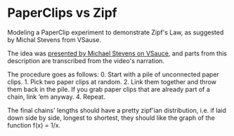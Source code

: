 # PaperClips vs Zipf
Modeling a PaperClip experiment to demonstrate Zipf's Law, as suggested by Michal Stevens from VSause.

The idea was [presented by Michael Stevens on VSauce](https://www.youtube.com/watch?time_continue=86&v=fCn8zs912OE), and parts from this description are transcribed from the video's narration.


The procedure goes as follows:
    0. Start with a pile of unconnected paper clips.
    1. Pick two paper clips at random.
    2. Link them together and throw them back in the pile. If you grab paper clips that are already part of a chain, link ‘em anyway.
    4. Repeat.


The final chains' lengths should have a pretty zipf'ian distribution, i.e.
if laid down side by side, longest to shortest, they should like the graph of the function f(x) = 1/x.
